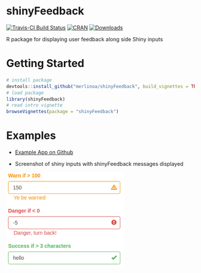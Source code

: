 # shinyFeedback

[![Travis-CI Build Status](https://travis-ci.org/merlinoa/shinyFeedback.svg?branch=master)](https://travis-ci.org/merlinoa/shinyFeedback) [![CRAN](http://www.r-pkg.org/badges/version/shinyFeedback)](https://cran.r-project.org/package=shinyFeedback) [![Downloads](http://cranlogs.r-pkg.org/badges/shinyFeedback?color=brightgreen)](http://www.r-pkg.org/pkg/shinyFeedback)

R package for displaying user feedback along side Shiny inputs

# Getting Started

```R
# install package
devtools::install_github("merlinoa/shinyFeedback", build_vignettes = TRUE)
# load package
library(shinyFeedback)
# read intro vignette
browseVignettes(package = "shinyFeedback")
```

# Examples

- [Example App on Github](https://github.com/merlinoa/shinyFeedbackApp)

- Screenshot of shiny inputs with shinyFeedback messages displayed

![](inst/img/feedback-screenshot.png)
